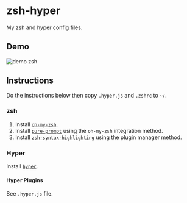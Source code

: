 # zsh-hyper
My zsh and hyper config files.

## Demo

![demo zsh](https://raw.githubusercontent.com/minhnvc/zsh-hyper/master/demo.png)


## Instructions

Do the instructions below then copy `.hyper.js` and `.zshrc` to `~/`.

### zsh

1. Install [`oh-my-zsh`](https://github.com/robbyrussell/oh-my-zsh).
1. Install [`pure-prompt`](https://github.com/sindresorhus/pure) using the `oh-my-zsh` integration method.
1. Install [`zsh-syntax-highlighting`](https://github.com/zsh-users/zsh-syntax-highlighting/blob/master/INSTALL.md) using the plugin manager method.

### Hyper

Install [`hyper`](https://github.com/zeit/hyper).

#### Hyper Plugins

See `.hyper.js` file.

